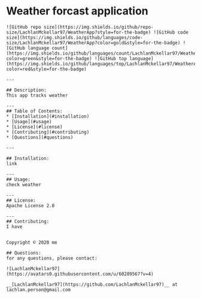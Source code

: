 # Weather forcast application
    ![GitHub repo size](https://img.shields.io/github/repo-size/LachlanMckellar97/WeatherApp?style=for-the-badge) ![GitHub code size](https://img.shields.io/github/languages/code-size/LachlanMckellar97/WeatherApp?color=gold&style=for-the-badge) ![GitHub language count](https://img.shields.io/github/languages/count/LachlanMckellar97/WeatherApp?color=green&style=for-the-badge) ![GitHub top language](https://img.shields.io/github/languages/top/LachlanMckellar97/WeatherApp?color=red&style=for-the-badge)
    
    ---

    ## Description:
    This app tracks weather

    ---
    ## Table of Contents:
    * [Installation](#installation)
    * [Usage](#usage)
    * [License](#license)
    * [Contributing](#contributing)
    * [Questions](#questions)
    
    ---

    ## Installation:
    link

    ---
    ## Usage:
    check weather

    ---
    ## License:
    Apache License 2.0

    ---
    ## Contributing:
    I have

    
    Copyright © 2020 me
    
    ## Questions: 
    for any questions, please contact:

    ![LachlanMckellar97](https://avatars0.githubusercontent.com/u/60289567?v=4) 

    __[LachlanMckellar97](https://github.com/LachlanMckellar97)__ at lachlan.person@gmail.com